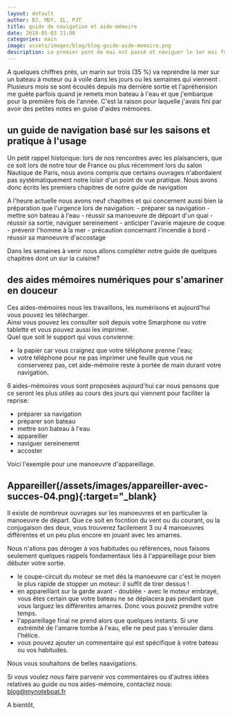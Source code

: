 ```yaml
---
layout: default
author: BJ, MDY, IL, PJT
title: guide de navigation et aide-mémoire
date: 2018-05-03 21:00
categories: main
image: assets/images/blog/blog-guide-aide-memoire.png
description: Le premier pont de mai est passé et naviguer le 1er mai fut un grand moment de plaisir.  Ce w-e, je repartirai en ballade et d'autres vont reprendre la mer après une longue période d'hibernation nautique.  Alors nous avons rédigé à cette intention un guide de naivgation et quelques aides mémoires pour reprendre les bonnes habitudes et éviter l'accident bête.
---
```

A quelques chiffres prés, un marin sur trois (35 %) va reprendre la mer sur un bateau à moteur ou à voile dans les jours ou les semaines qui viennent .  Plusieurs mois se sont écoulés depuis ma dernière sortie et l'apréhension me guète parfois quand je remets mon bateau à l'eau et que j'embarque pour la première fois de l'année.  C'est la raison pour laquelle j'avais fini par avoir des petites notes en guise d'aides mémoires.
<!--break-->
## un guide de navigation basé sur les saisons et pratique à l'usage
Un petit rappel historique: lors de nos rencontres avec les plaisanciers, que ce soit lors de notre tour de France ou plus récemment lors du salon Nautique de Paris, nous avons compris que certains ouvrages n'abordaient pas systématiquement notre loisir d'un point de vue pratique.  Nous avons donc écrits les premiers chapitres de notre guide de navigation

A l'heure actuelle nous avons neuf chapitres et qui concernent aussi bien la préparation que l'urgence lors de navigation:
    - préparer sa navigation
    - mettre son bateau à l'eau
    - réussir sa manoeuvre de dépoart d'un quai
    - réussir sa sortie, naviguer sereinement
    - anticiper l'avarie majeure de coque
    - prévenir l'homme à la mer
    - précaution concernant l'incendie à bord
    - réussir sa manoeuvre d'accostage

Dans les semaines à venir nous allons compléter notre guide de quelques chapitres dont un sur la cuisine?

## des aides mémoires numériques pour s'amariner en douceur
Ces aides-mémoires nous les travaillons, les numérisons et aujourd'hui vous pouvez les télécharger.  
Ainsi vous pouvez les consulter soit depuis votre Smarphone ou votre tablette et vous pouvez aussi les imprimer.  
Quel que soit le support qui vous convienne: 
- la papier car vous craignez que votre téléphone prenne l'eau;
- votre téléphone pour ne pas imprimer une feuille que vous ne conserverez pas,
cet aide-mémoire reste à portée de main durant votre navigation.

6 aides-mémoires vous sont proposées aujourd'hui car nous pensons que ce seront les plus utiles au cours des jours qui viennent pour faciliter la reprise:
- préparer sa navigation
- préparer son bateau
- mettre son bateau à l'eau
- appareiller
- naviguer sereinenemt
- accoster

Voici l'exemple pour une manoeuvre d'appareillage.

## Appareiller(/assets/images/appareiller-avec-succes-04.png){:target="_blank}
Il existe de nombreux ouvrages sur les manoeuvres et en particulier la manoeuvre de départ. Que ce soit en focntion du vent ou du courant, ou la conjugaison des deux, vous trouverez facilement 3 ou 4 manoeuvres différentes et un peu plus encore en jouant avec les amarres.

Nous n'allons pas déroger à vos habitudes ou références, nous faisons seulement quelques rappels fondamentaux liés à l'appareillage pour bien débuter votre sortie.
- le coupe-circuit du moteur se met dés la manoeuvre car c'est le moyen le plus rapide de stopper un moteur: il suffit de tirer dessus !
- en appareillant sur la garde avant - doublée - avec le moteur embrayé, vous êtes certain que votre bateau ne se déplacera pas pendant que vous larguez les différentes amarres.  Donc vous pouvez prendre votre temps.
- l'appareillage final ne prend alors que quelques instants.  Si une extrémité de l'amarre tombe à l'eau, elle ne peut pas s'enrouler dans l'hélice.
- vous pouvez ajouter un commentaire qui est spécifique à votre bateau ou vos habitudes.

Nous vous souhaitons de belles naavigations.

Si vous voulez nous faire parvenir vos commentaires ou d'autres idées relatives au guide ou nos aides-mémoire, contactez nous: [blog@mynoteboat.fr](mailto:blog@mynoteboat.fr)

A bientôt,
